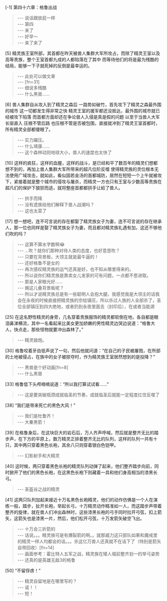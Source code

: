 
[-1] 第四十六章：格鲁出战
>--- 说话跟放屁一样<br>
>--- 第四<br>
>--- 来了<br>
>--- 好早～<br>
>--- 来了来了<br>

[5] 精灵族王室所部，其首都在昨天被兽人集群大军所攻占，而除了精灵王室以及高等贵族，整个王室首都九成的人都陷落在了其中 而等待他们的将是最为残酷的结局，能够一下子就死掉的反倒是最幸运的。
>--- 此处可以做文章<br>
>--- [fn=31]<br>
>--- 细说多残酷<br>
>--- 什么黑兽……<br>

[6] 兽人集群自从攻入到了精灵之森后 一路势如破竹，首先攻下了精灵之森最外围的城市 这一切都发生得非常之快 精灵王室的援军都还没抵达，最外围的城市就已经被攻下陷落 而首都方面却还在争论兽人入侵是真是假的问题 以至于当兽人大军长驱直入 压根不管后路 也压根不管是否被包围，直接就冲到了精灵王室首都时，所有精灵全部都傻眼了。
>--- 实力碾压。<br>
>--- 什么靖康……<br>
>--- 这个森林动则地球大小，兽人的速度也太快了<br>

[10] 这样的疯狂，这样的血腥，这样的战斗，是已经和平了数百年的精灵们想都想不到的，再加上兽人集群大军所带来的超凡位阶反噬 使得精灵族的灵位根本无法使用广域攻击，就如此，看似固若金汤的首都城防，居然在短短一个上午就被攻下，紧接着就是整个城市的侵攻与屠杀，而精灵一方也只有王室与少数高等贵族在超凡们的保护下狼狈而逃，就将整座首都都拱手让給了兽人。
>--- 拱手而降<br>
>--- 没有遗族给他们解释下兽人战潮吗？<br>
>--- 这也太菜了<br>

[17] 想一想吧，连不可言说的存在都娶了精灵族女子为妻，连不可言说的存在继承人，那一位也同样是娶了精灵族女子为妻，而且都对精灵族礼遇有加，这还不够他们吹的吗？
>--- 这算不算水字数啊😂<br>
>--- …吹？就你们那种对待人类的态度，也好意思吹？<br>
>--- 只要在背景板，大领主就是最牛逼的！<br>
>--- 还好格鲁不是女的<br>
>--- 再次感叹精灵族的运气还真是好，也不知从哪里得来的。<br>
>--- 所以说你们精灵族是靠卖女儿发家的可有问题，一点都不思进取。<br>
>--- 那是人家眼光好……<br>
>--- 搁这儿叠背景板呢？<br>
>--- 所以才说精灵族总是有一些聪明人会抱大腿，我感觉我是大领主的话我会在永夜的时候直接把精灵族的宗给镇压，所以杀过人族的人全部杀了，圣位全部镇压到四大绝地，或者扔到永夜里面去（封印后），在或者当能源<br>

[25] 在这名野性精灵的身旁，几名穿着贵族服饰的精灵都软倒在地，各自都是眼泪鼻涕横流，其中一名看起来比美女更加娇嫩的男性精灵边哭边说道：“格鲁大人，快点走，那些怪物就要冲出森林了。”
>--- 精灵娘炮。<br>

[30] 格鲁咬着牙齿低声说了一句，然后他就问道：“在自己的子民被屠戮，在所部的土地被侵占，在族中的女子被掠夺时，作为精灵族王室居然想到的是投降？”
>--- 黑兽是个好动画[fn=8]<br>
>--- 什么黑兽<br>

[33] 格鲁低下头颅喃喃说道：“所以我打算试试看……”
>--- 这是要突破瓶颈成就临圣的节奏，成就临圣后就能一定程度扛住反噬了<br>

[38] “我们是带来死亡的黑色大风！”
>--- 我们是杜鲁齐！<br>
>--- 大秦黑箭！<br>

[39] 在格鲁身后，在这块巨大的岩石后，万人齐声呼喊，然后就是整齐无比的踏步声，在下方的平原上，数万精灵正排着整齐无比的队列，这样的队列一共有十只，其中两只穿着黑色长袍，其余八只则穿着银白色铠甲。
>--- 幻影射手和大精灵<br>

[40] 这时候，两只穿着黑色长袍的精灵队列动弹了起来，他们整齐踏步向前，同时掀开了他们的黑色长袍，在这黑色长袍下则藏着一具和他们身高相当的漆黑长弓。
>--- 圣盔谷之战的精灵<br>

[41] 这两只队列加起来接近十万名黑色长袍精灵，他们的动作仿佛是一个人在演练一般，踏步，扯开长袍，举起长弓，十万精灵动作精准如一人，而这踏步声带着整齐的旋律，就在兽人们冲出森林时，这些漆黑长袍的弓手同时拉开弓弦，扣上箭矢，这箭矢也是漆黑一片，然后，他们松开弓弦，十万发箭矢破空飞出。
>--- 十万会三折箭的<br>
>--- 话说。。。精灵族可是有爆裂箭的啊。。就那威力这只部队如果和魔戒里的精灵一样人均都会的话。。。杀这亿万兽人还真就不在话下了（特别是箭矢自带回收）[fn=14]<br>
>--- 画面参考：霍比特人五军之战，精灵族在矮人城前整齐划一的举弓姿势<br>
>--- 还真的是英雄无敌3的格鲁<br>

[50] “不留俘虏！”
>--- 精灵自留地是在哪里写的？<br>
>--- 诺！！<br>
>--- 短！<br>
